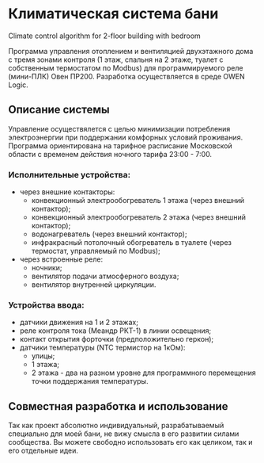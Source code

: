 # Климатическая система бани
Climate control algorithm for 2-floor building with bedroom

Программа управления отоплением и вентиляцией двухэтажного дома с тремя зонами контроля (1 этаж, спальня на 2 этаже, туалет с собственным термостатом по Modbus) для программируемого реле (мини-ПЛК) Овен ПР200. Разработка осуществляется в среде OWEN Logic.
## Описание системы
Управление осуществялется с целью минимизации потребления электроэнергии при поддержании комфорных условий проживания. Программа ориентирована на тарифное расписание Московской области с временем действия ночного тарифа 23:00 - 7:00.

### Исполнительные устройства:
* через внешние контакторы:
  * конвекционный электрообогреватель 1 этажа (через внешний контактор);
  * конвекционный электрообогреватель 2 этажа (через внешний контактор);
  * водонагреватель (через внешний контактор);
  * инфракрасный потолочный обогреватель в туалете (через термостат, управляемый по Modbus);
* через встроенные реле:  
  * ночники;
  * вентилятор подачи атмосферного воздуха;
  * вентилятор внутренней циркуляции.

### Устройства ввода:
* датчики движения на 1 и 2 этажах;
* реле контроля тока (Меандр РКТ-1) в линии освещения;
* контакт открытия форточки (предположительно геркон);
* датчики температуры (NTC термистор на 1кОм):
  * улицы;
  * 1 этажа;
  * 2 этажа - два на разном уровне для программного перемещения точки поддержания температуры.
## Совместная разработка и использование
Так как проект абсолютно индивидуальный, разрабатываемый специально для моей бани, не вижу смысла в его развитии силами сообщества. Вы можете свободно использовать его как целиком, так и его отдельные идеи.
